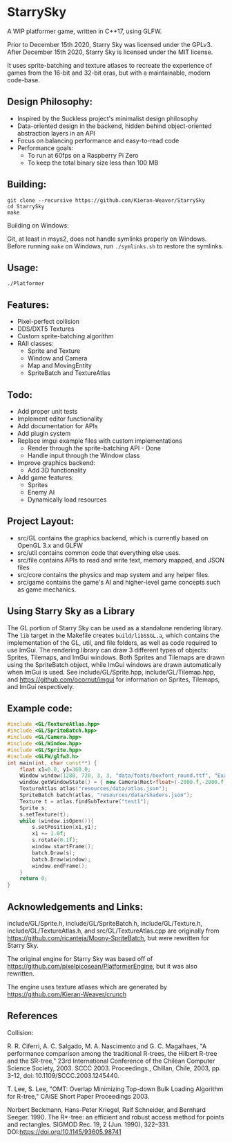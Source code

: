 # StarrySky
A WIP platformer game, written in C++17, using GLFW.

Prior to December 15th 2020, Starry Sky was licensed under the GPLv3.
After December 15th 2020, Starry Sky is licensed under the MIT license.

It uses sprite-batching and texture atlases to recreate the experience of games from the 16-bit and 32-bit eras, but with a maintainable, modern code-base.

## Design Philosophy:
- Inspired by the Suckless project's minimalist design philosophy
- Data-oriented design in the backend, hidden behind object-oriented abstraction layers in an API
- Focus on balancing performance and easy-to-read code
- Performance goals:
  - To run at 60fps on a Raspberry Pi Zero
  - To keep the total binary size less than 100 MB

## Building:
```
git clone --recursive https://github.com/Kieran-Weaver/StarrySky
cd StarrySky
make
```

Building on Windows:

Git, at least in msys2, does not handle symlinks properly on Windows.
Before running `make` on Windows, run `./symlinks.sh` to restore the symlinks.

## Usage:
`./Platformer`

## Features:
- Pixel-perfect collision
- DDS/DXT5 Textures
- Custom sprite-batching algorithm
- RAII classes:
  - Sprite and Texture
  - Window and Camera
  - Map and MovingEntity
  - SpriteBatch and TextureAtlas

## Todo:
- Add proper unit tests
- Implement editor functionality
- Add documentation for APIs
- Add plugin system
- Replace imgui example files with custom implementations
  - Render through the sprite-batching API - Done
  - Handle input through the Window class
- Improve graphics backend:
  - Add 3D functionality
- Add game features:
  - Sprites
  - Enemy AI
  - Dynamically load resources

## Project Layout:
- src/GL contains the graphics backend, which is currently based on OpenGL 3.x and GLFW
- src/util contains common code that everything else uses.
- src/file contains APIs to read and write text, memory mapped, and JSON files
- src/core contains the physics and map system and any helper files.
- src/game contains the game's AI and higher-level game concepts such as game mechanics.

## Using Starry Sky as a Library
The GL portion of Starry Sky can be used as a standalone rendering library. The `lib` target in the Makefile creates `build/libSSGL.a`, which contains the implementation of the GL, util, and file folders, as well as code required to use ImGui.
The rendering library can draw 3 different types of objects: Sprites, Tilemaps, and ImGui windows. Both Sprites and Tilemaps are drawn using the SpriteBatch object, while ImGui windows are drawn automatically when ImGui is used.
See include/GL/Sprite.hpp, include/GL/Tilemap.hpp, and https://github.com/ocornut/imgui for information on Sprites, Tilemaps, and ImGui respectively.

## Example code:
```C++
#include <GL/TextureAtlas.hpp>
#include <GL/SpriteBatch.hpp>
#include <GL/Camera.hpp>
#include <GL/Window.hpp>
#include <GL/Sprite.hpp>
#include <GLFW/glfw3.h>
int main(int, char const**) {
	float x1=0.0, y1=360.0;
	Window window(1280, 720, 3, 3, "data/fonts/boxfont_round.ttf", "Example");
	window.getWindowState() = { new Camera(Rect<float>(-2000.f,-2000.f,4000.f,4000.f),Rect<float>(0.f,0.f,800.f,400.f), window) };
	TextureAtlas atlas("resources/data/atlas.json");
	SpriteBatch batch(atlas, "resources/data/shaders.json");
	Texture t = atlas.findSubTexture("test1");
	Sprite s;
	s.setTexture(t);
	while (window.isOpen()){
		s.setPosition(x1,y1);
		x1 += 1.0f;
		s.rotate(0.1f);
		window.startFrame();
		batch.Draw(s);
		batch.Draw(window);
		window.endFrame();
	}
	return 0;
}
```


## Acknowledgements and Links:
include/GL/Sprite.h, include/GL/SpriteBatch.h, include/GL/Texture.h, include/GL/TextureAtlas.h, and src/GL/TextureAtlas.cpp are originally from https://github.com/ricanteja/Moony-SpriteBatch, but were rewritten for Starry Sky.

The original engine for Starry Sky was based off of https://github.com/pixelpicosean/PlatformerEngine, but it was also rewritten.

The engine uses texture atlases which are generated by https://github.com/Kieran-Weaver/crunch

## References
Collision:

R. R. Ciferri, A. C. Salgado, M. A. Nascimento and G. C. Magalhaes, "A performance comparison among the traditional R-trees, the Hilbert R-tree and the SR-tree," 23rd International Conference of the Chilean Computer Science Society, 2003. SCCC 2003. Proceedings., Chillan, Chile, 2003, pp. 3-12, doi: 10.1109/SCCC.2003.1245440.

T. Lee, S. Lee, "OMT: Overlap Minimizing Top-down Bulk Loading Algorithm for R-tree," CAiSE Short Paper Proceedings 2003.

Norbert Beckmann, Hans-Peter Kriegel, Ralf Schneider, and Bernhard Seeger. 1990. The R*-tree: an efficient and robust access method for points and rectangles. SIGMOD Rec. 19, 2 (Jun. 1990), 322–331. DOI:https://doi.org/10.1145/93605.98741
